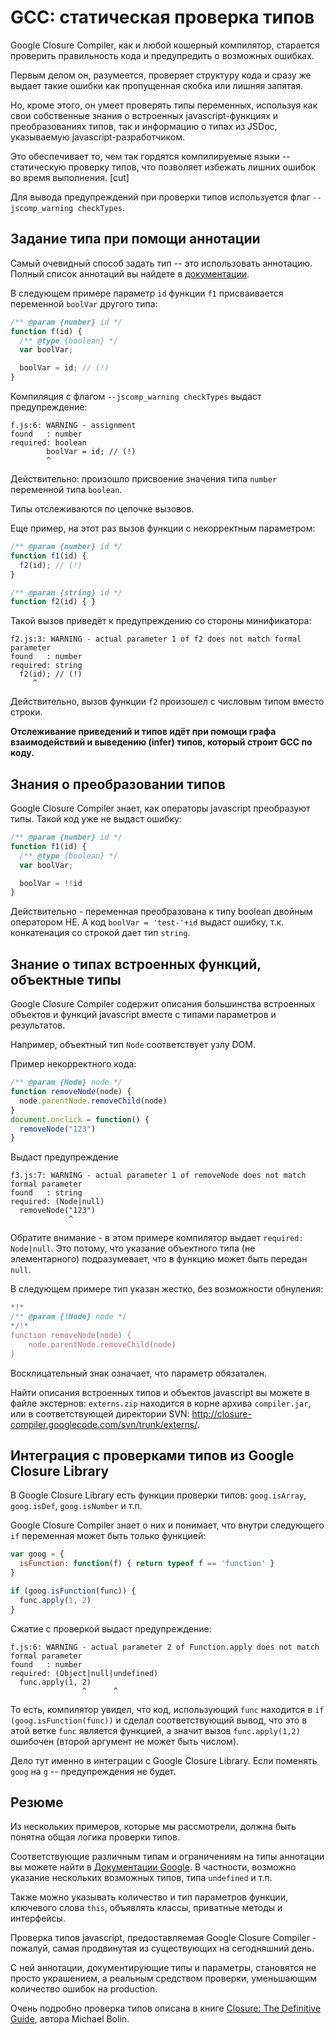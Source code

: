 # GCC: статическая проверка типов 

Google Closure Compiler, как и любой кошерный компилятор, старается проверить правильность кода и предупредить о возможных ошибках.

Первым делом он, разумеется, проверяет структуру кода и сразу же выдает такие ошибки как пропущенная скобка или лишняя запятая. 

Но, кроме этого, он умеет проверять типы переменных, используя как свои собственные знания о встроенных javascript-функциях и преобразованиях типов, 
так и информацию о типах из JSDoc, указываемую javascript-разработчиком.

Это обеспечивает то, чем так гордятся компилируемые языки -- статическую проверку типов, что позволяет избежать лишних ошибок во время выполнения.
[cut]

Для вывода предупреждений при проверки типов используется флаг `--jscomp_warning checkTypes`.

## Задание типа при помощи аннотации

Самый очевидный способ задать тип -- это использовать аннотацию. Полный список аннотаций вы найдете в <a href="http://code.google.com/intl/ru/closure/compiler/docs/js-for-compiler.html">документации</a>.

В следующем примере параметр <code>id</code> функции <code>f1</code> присваивается переменной <code>boolVar</code> другого типа:

```js
/** @param {number} id */
function f(id) {
  /** @type {boolean} */
  var boolVar;

  boolVar = id; // (!)
}
```

Компиляция с флагом `--jscomp_warning checkTypes` выдаст предупреждение:

```
f.js:6: WARNING - assignment
found   : number
required: boolean
        boolVar = id; // (!)
        ^
```

Действительно: произошло присвоение значения типа <code>number</code> переменной типа <code>boolean</code>.

Типы отслеживаются по цепочке вызовов.

Еще пример, на этот раз вызов функции с некорректным параметром:

```js
/** @param {number} id */
function f1(id) {
  f2(id); // (!)
}

/** @param {string} id */
function f2(id) { }
```

Такой вызов приведёт к предупреждению со стороны минификатора:

```
f2.js:3: WARNING - actual parameter 1 of f2 does not match formal parameter
found   : number
required: string
  f2(id); // (!)
     ^
```

Действительно, вызов функции <code>f2</code> произошел с числовым типом вместо строки. 

**Отслеживание приведений и типов идёт при помощи графа взаимодействий и выведению (infer) типов, который строит GCC по коду.**

## Знания о преобразовании типов

Google Closure Compiler знает, как операторы javascript преобразуют типы. Такой код уже не выдаст ошибку:

```js
/** @param {number} id */
function f1(id) {
  /** @type {boolean} */
  var boolVar;

  boolVar = !!id
}
```

Действительно - переменная преобразована к типу boolean двойным оператором НЕ.
А код <code>boolVar = 'test-'+id</code> выдаст ошибку, т.к. конкатенация со строкой дает тип <code>string</code>.

## Знание о типах встроенных функций, объектные типы

Google Closure Compiler содержит описания большинства встроенных объектов и функций javascript вместе с типами параметров и результатов.

Например, объектный тип <code>Node</code> соответствует узлу DOM. 

Пример некорректного кода:

```js
/** @param {Node} node */
function removeNode(node) {
  node.parentNode.removeChild(node)
}
document.onclick = function() {
  removeNode("123")
}
```

Выдаст предупреждение

```
f3.js:7: WARNING - actual parameter 1 of removeNode does not match formal parameter
found   : string
required: (Node|null)
  removeNode("123")
             ^
```

Обратите внимание - в этом примере компилятор выдает <code>required: Node|null</code>. Это потому, что указание объектного типа (не элементарного) подразумевает, что в функцию может быть передан <code>null</code>.

В следующем примере тип указан жестко, без возможности обнуления:

```js
*!*
/** @param {!Node} node */
*/!*
function removeNode(node) {
	node.parentNode.removeChild(node)
}
```

Восклицательный знак означает, что параметр обязатален.

Найти описания встроенных типов и объектов javascript вы можете в файле экстернов: <code>externs.zip</code> находится в корне архива <code>compiler.jar</code>, или в соответствующей директории SVN: <a href="http://closure-compiler.googlecode.com/svn/trunk/externs/">http://closure-compiler.googlecode.com/svn/trunk/externs/</a>.

## Интеграция с проверками типов из Google Closure Library

В Google Closure Library есть функции проверки типов: <code>goog.isArray</code>, <code>goog.isDef</code>, <code>goog.isNumber</code> и т.п.

Google Closure Compiler знает о них и понимает, что внутри следующего <code>if</code> переменная может быть только функцией:

```js
var goog = {
  isFunction: function(f) { return typeof f == 'function' }
}

if (goog.isFunction(func)) {
  func.apply(1, 2)
}
```

Сжатие с проверкой выдаст предупреждение:

```
f.js:6: WARNING - actual parameter 2 of Function.apply does not match formal parameter
found   : number
required: (Object|null|undefined)
  func.apply(1, 2)
                ^      ^
```

То есть, компилятор увидел, что код, использующий <code>func</code> находится в `if (goog.isFunction(func))` и сделал соответствующий вывод, что это в этой ветке `func` является функцией, а значит вызов `func.apply(1,2)` ошибочен (второй аргумент не может быть числом).

Дело тут именно в интеграции с Google Closure Library. Если поменять `goog` на `g` -- предупреждения не будет. 

## Резюме

Из нескольких примеров, которые мы рассмотрели, должна быть понятна общая логика проверки типов.

Соответствующие различным типам и ограничениям на типы аннотации вы можете найти в <a href="http://code.google.com/intl/ru/closure/compiler/docs/js-for-compiler.html">Документации Google</a>. В частности, возможно указание нескольких возможных типов, типа <code>undefined</code> и т.п.

Также можно указывать количество и тип параметров функции, ключевого слова <code>this</code>, объявлять классы, приватные методы и интерфейсы.

Проверка типов javascript, предоставляемая Google Closure Compiler - пожалуй, самая продвинутая из существующих на сегодняшний день.

C ней аннотации, документирующие типы и параметры, становятся не просто украшением, а реальным средством проверки, уменьшающим количество ошибок на production.

Очень подробно проверка типов описана в книге [Closure: The Definitive Guide](http://www.ozon.ru/context/detail/id/6089988/), автора Michael Bolin.